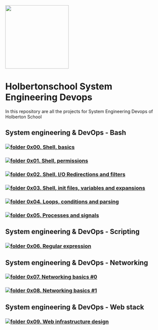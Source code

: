 <img src="https://blog.holbertonschool.com/wp-content/uploads/2019/04/instagram_feed180-1024x1024.jpg" width=200px>

# Holbertonschool System Engineering Devops

In this repository are all the projects for System Engineering Devops of Holberton School

## System engineering & DevOps - Bash

### [![folder](https://img.icons8.com/fluency/19/000000/folder-invoices--v2.png) 0x00. Shell, basics](https://github.com/brunonra-dev/holberton-system_engineering-devops/tree/main/0x00-shell_basics)
### [![folder](https://img.icons8.com/fluency/19/000000/folder-invoices--v2.png) 0x01. Shell, permissions](https://github.com/brunonra-dev/holberton-system_engineering-devops/tree/main/0x01-shell_permissions)
### [![folder](https://img.icons8.com/fluency/19/000000/folder-invoices--v2.png) 0x02. Shell, I/O Redirections and filters](https://github.com/brunonra-dev/holberton-system_engineering-devops/tree/main/0x02-shell_redirections)
### [![folder](https://img.icons8.com/fluency/19/000000/folder-invoices--v2.png) 0x03. Shell, init files, variables and expansions](https://github.com/brunonra-dev/holberton-system_engineering-devops/tree/main/0x03-shell_variables_expansions)
### [![folder](https://img.icons8.com/fluency/19/000000/folder-invoices--v2.png) 0x04. Loops, conditions and parsing](https://github.com/brunonra-dev/holberton-system_engineering-devops/tree/main/0x04-loops_conditions_and_parsing)
### [![folder](https://img.icons8.com/fluency/19/000000/folder-invoices--v2.png) 0x05. Processes and signals](https://github.com/brunonra-dev/holberton-system_engineering-devops/tree/main/0x05-processes_and_signals)

## System engineering & DevOps - Scripting

### [![folder](https://img.icons8.com/fluency/19/000000/folder-invoices--v2.png) 0x06. Regular expression](https://github.com/brunonra-dev/holberton-system_engineering-devops/tree/main/0x06-regular_expressions)

## System engineering & DevOps - Networking

### [![folder](https://img.icons8.com/fluency/19/000000/folder-invoices--v2.png) 0x07. Networking basics #0](https://github.com/brunonra-dev/holberton-system_engineering-devops/tree/main/0x07-networking_basics)
### [![folder](https://img.icons8.com/fluency/19/000000/folder-invoices--v2.png) 0x08. Networking basics #1](https://github.com/brunonra-dev/holberton-system_engineering-devops/tree/main/0x08-networking_basics_2)

## System engineering & DevOps - Web stack

### [![folder](https://img.icons8.com/fluency/19/000000/folder-invoices--v2.png) 0x09. Web infrastructure design](https://github.com/brunonra-dev/holberton-system_engineering-devops/tree/main/0x09-web_infrastructure_design)
